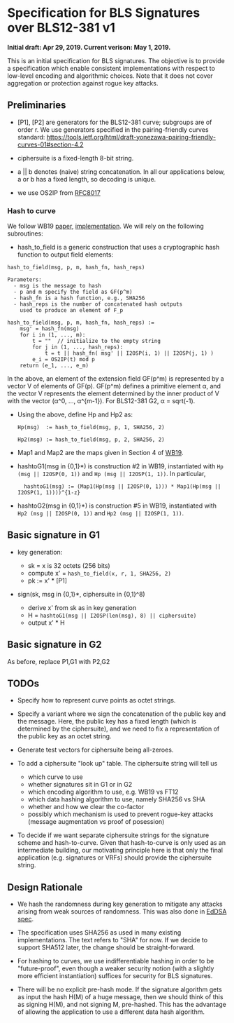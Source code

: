 
# Specification for BLS Signatures over BLS12-381 v1

**Initial draft: Apr 29, 2019. Current verison: May 1, 2019.**

This is an initial specification for BLS signatures. The objective is
to provide a specification which enable consistent implementations
with respect to low-level encoding and algorithmic choices.
Note that it does not cover aggregation or protection against rogue key attacks. 

## Preliminaries

* [P1], [P2] are generators for the BLS12-381 curve; subgroups are of order r. We use generators specified in the pairing-friendly curves standard: https://tools.ietf.org/html/draft-yonezawa-pairing-friendly-curves-01#section-4.2

* ciphersuite is a fixed-length 8-bit string.

* a || b denotes (naive) string concatenation. In all our applications below,
a or b has a fixed length, so decoding is unique.

* we use OS2IP from [RFC8017](https://tools.ietf.org/html/rfc8017)

### Hash to curve

We follow WB19 [paper](https://eprint.iacr.org/2019/403), [implementation](https://github.com/kwantam/bls12-381_hash). We will rely on the following subroutines:

* hash_to_field is a generic construction that uses a cryptographic hash function to output field elements:

~~~
hash_to_field(msg, p, m, hash_fn, hash_reps)

Parameters:
  - msg is the message to hash
  - p and m specify the field as GF(p^m)
  - hash_fn is a hash function, e.g., SHA256
  - hash_reps is the number of concatenated hash outputs
    used to produce an element of F_p

hash_to_field(msg, p, m, hash_fn, hash_reps) :=
    msg' = hash_fn(msg)
    for i in (1, ..., m):
        t = ""  // initialize to the empty string
        for j in (1, ..., hash_reps):
            t = t || hash_fn( msg' || I2OSP(i, 1) || I2OSP(j, 1) )
        e_i = OS2IP(t) mod p
    return (e_1, ..., e_m)
~~~

In the above, an element of the extension field GF(p^m) is represented by a vector V of elements of GF(p).
GF(p^m) defines a primitive element α, and the vector V represents the element determined by the inner
product of V with the vector (α^0, ..., α^{m-1}). For BLS12-381 G2, α = sqrt(-1).

* Using the above, define Hp and Hp2 as:

      Hp(msg)  := hash_to_field(msg, p, 1, SHA256, 2)

      Hp2(msg) := hash_to_field(msg, p, 2, SHA256, 2)

* Map1 and Map2 are the maps given in Section 4 of [WB19](https://eprint.iacr.org/2019/403).

* hashtoG1(msg in {0,1}\*) is construction #2 in WB19, instantiated with `Hp (msg || I2OSP(0, 1))` and `Hp (msg || I2OSP(1, 1))`. In particular,

        hashtoG1(msg) := (Map1(Hp(msg || I2OSP(0, 1))) * Map1(Hp(msg || I2OSP(1, 1))))^{1-z}

* hashtoG2(msg in {0,1}\*) is construction #5 in WB19, instantiated with `Hp2 (msg || I2OSP(0, 1))` and `Hp2 (msg || I2OSP(1, 1))`.


## Basic signature in G1

* key generation:

    - sk = x is 32 octets (256 bits)
    - compute x' = `hash_to_field(x, r, 1, SHA256, 2)`
    - pk := x' * [P1]

* sign(sk, msg in {0,1}\*, ciphersuite in {0,1}^8)

    - derive x' from sk as in key generation
    - H = `hashtoG1(msg || I2OSP(len(msg), 8) || ciphersuite)`
    - output x' * H

## Basic signature in G2

As before, replace P1,G1 with P2,G2

## TODOs

* Specify how to represent curve points as octet strings.

* Specify a variant where we sign the concatenation of the public key and the message. Here,
the public key has a fixed length (which is determined by the ciphersuite), and we need to
fix a representation of the public key as an octet string.

* Generate test vectors for ciphersuite being all-zeroes.

* To add a ciphersuite "look up" table. The ciphersuite string will tell us
    - which curve to use
    - whether signatures sit in G1 or in G2
    - which encoding algorithm to use, e.g. WB19 vs FT12
    - which data hashing algorithm to use, namely SHA256 vs SHA
    - whether and how we clear the co-factor
    - possibly which mechanism is used to prevent rogue-key attacks (message augmentation vs
    proof of posession)

* To decide if we want separate ciphersuite strings for the signature scheme and hash-to-curve.
Given that hash-to-curve is only used as an intermediate building, our motivating principle
here is that only the final application (e.g. signatures or VRFs) should provide the ciphersuite string.

## Design Rationale

* We hash the randomness during key generation to mitigate any attacks arising from
weak sources of randomness. This was also done in [EdDSA spec](https://tools.ietf.org/html/rfc8032).

* The specification uses SHA256 as used in many existing implementations.
The text refers to "SHA" for now. If we decide to support SHA512 later, the change should be straight-forward.

* For hashing to curves, we use indifferentiable hashing in order to be "future-proof",
even though a weaker security notion (with a slightly more efficient instantiation) suffices for security for BLS signatures.

* There will be no explicit pre-hash mode. If the signature algorithm
gets as input the hash H(M) of a huge message, then we should think of
this as signing H(M), and not signing M, pre-hashed. This has the
advantage of allowing the application to use a different data hash
algorithm.

